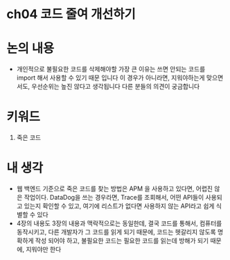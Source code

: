 # ch04 코드 줄여 개선하기

# 논의 내용

- 개인적으로 불필요한 코드를 삭제해야할 가장 큰 이유는 쓰면 안되는 코드를 import 해서 사용할 수 있기 때문 입니다 이 경우가 아니라면, 지워야하는게 맞으면서도, 우선순위는 높진 않다고 생각됩니다 다른 분들의 의견이 궁금합니다

# 키워드

1. 죽은 코드

# 내 생각

- 웹 백엔드 기준으로 죽은 코드를 찾는 방법은 APM 을 사용하고 있다면, 어렵진 않은 작업이다. DataDog을 쓰는 경우라면, Trace를 조회해서, 어떤 API들이 사용되고 있는지 확인할 수 있고, 여기에 리스트가 없다면 사용하지 않는 API라고 쉽게 식별할 수 있다
- 4장의 내용도 3장의 내용과 맥락적으로는 동일한데, 결국 코드를 통해서, 컴퓨터를 동작시키고, 다른 개발자가 그 코드를 읽게 되기 때문에, 코드는 헷갈리지 않도록 명확하게 작성 되어야 하고, 불필요한 코드는 필요한 코드를 읽는데 방해가 되기 때문에, 지워야만 한다